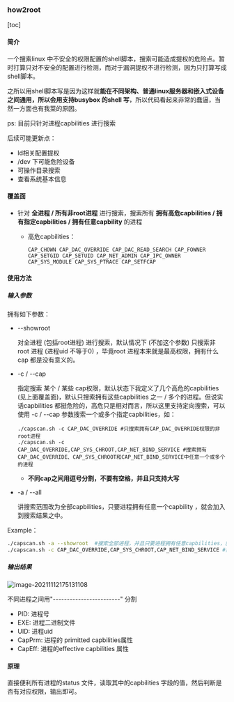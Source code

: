 ### how2root
[toc]

#### 简介

一个搜索linux 中不安全的权限配置的shell脚本，搜索可能造成提权的危险点。暂时打算只对不安全的配置进行检测，而对于漏洞提权不进行检测，因为只打算写成shell脚本。

之所以用shell脚本写是因为这样就**能在不同架构、普通linux服务器和嵌入式设备之间通用，所以会用支持busybox 的shell 写**，所以代码看起来非常的蠢逼，当然一方面也有我菜的原因。

ps: 目前只针对进程capbilities 进行搜索

后续可能更新点：

- ld相关配置提权
- /dev 下可能危险设备
- 可操作目录搜索
- 查看系统基本信息

#### 覆盖面

- 针对  **全进程 / 所有非root进程**  进行搜索，搜索所有  **拥有高危capbilities / 拥有指定capbilities / 拥有任意capbility** 的进程

  - 高危capbilities：

    ```
    CAP_CHOWN CAP_DAC_OVERRIDE CAP_DAC_READ_SEARCH CAP_FOWNER CAP_SETGID CAP_SETUID CAP_NET_ADMIN CAP_IPC_OWNER CAP_SYS_MODULE CAP_SYS_PTRACE CAP_SETFCAP
    ```

#### 使用方法

##### 输入参数

拥有如下参数：

- --showroot  

  对全进程 (包括root进程) 进行搜索，默认情况下 (不加这个参数) 只搜索非root 进程 (进程uid 不等于0) ，毕竟root 进程本来就是最高权限，拥有什么cap 都是没有意义的。

- -c / --cap   

  指定搜索 某个 / 某些 cap权限，默认状态下我定义了几个高危的capbilities (见上面覆盖面)，默认只搜索拥有这些capbilities 之一 / 多个的进程。但说实话capbilities 都挺危险的，高危只是相对而言，所以这里支持定向搜索，可以使用 -c / --cap 参数搜索一个或多个指定capbilities，如：

  ```shell
  ./capscan.sh -c CAP_DAC_OVERRIDE #只搜索拥有CAP_DAC_OVERRIDE权限的非root进程
  ./capscan.sh -c CAP_DAC_OVERRIDE,CAP_SYS_CHROOT,CAP_NET_BIND_SERVICE #搜索拥有CAP_DAC_OVERRIDE、CAP_SYS_CHROOT和CAP_NET_BIND_SERVICE中任意一个或多个的进程
  ```

  - **不同cap之间用逗号分割，不要有空格，并且只支持大写**

- -a / --all 

  讲搜索范围改为全部capbilities，只要进程拥有任意一个capbility ，就会加入到搜索结果之中。

Example：

```sh
./capscan.sh -a --showroot  #搜索全部进程，并且只要进程拥有任意capbilities，就匹配
./capscan.sh -c CAP_DAC_OVERRIDE,CAP_SYS_CHROOT,CAP_NET_BIND_SERVICE #搜索拥有CAP_DAC_OVERRIDE、CAP_SYS_CHROOT和CAP_NET_BIND_SERVICE中任意一个或多个的进程
```

##### 输出结果

![image-20211112175131108](C:\Users\breeze\AppData\Roaming\Typora\typora-user-images\image-20211112175131108.png)

不同进程之间用"------------------------" 分割

- PID: 进程号
- EXE: 进程二进制文件
- UID: 进程uid
- CapPrm: 进程的 primitted capbilities属性
- CapEff: 进程的effective capbilities 属性

#### 原理

直接便利所有进程的status 文件，读取其中的capbilities 字段的值，然后判断是否有对应权限，输出即可。

